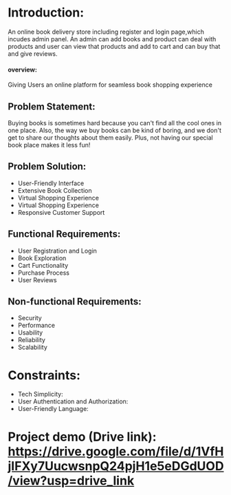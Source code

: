 # Introduction:
An online book delivery store including register and login page,which incudes admin panel. An admin can add books and product can deal with products and user can view that products and add to cart and can buy that and give reviews.

#### overview:
Giving Users an online platform for seamless book shopping experience

## Problem Statement:
Buying books is sometimes hard because you can't find all the cool ones in one place. Also, the way we buy books can be kind of boring, and we don't get to share our thoughts about them easily. Plus, not having our special book place makes it less fun!

## Problem Solution:
- User-Friendly Interface
- Extensive Book Collection
- Virtual Shopping Experience
- Virtual Shopping Experience
- Responsive Customer Support
  
## Functional Requirements:
- User Registration and Login
- Book Exploration
- Cart Functionality
- Purchase Process
- User Reviews
  
## Non-functional Requirements:
- Security
- Performance  
- Usability
- Reliability
- Scalability

# Constraints:
- Tech Simplicity:
- User Authentication and Authorization:
- User-Friendly Language:

# Project demo (Drive link): https://drive.google.com/file/d/1VfHjIFXy7UucwsnpQ24pjH1e5eDGdUOD/view?usp=drive_link
